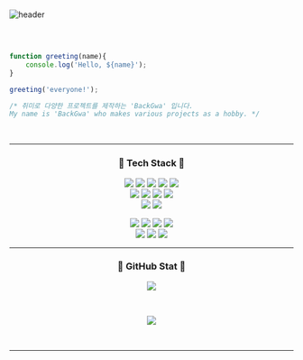 
<br>

![header](https://capsule-render.vercel.app/api?type=waving&color=gradient&customColorList=2&height=300&section=header&text=Hello,%20everyone!&fontSize=75)

<br>

```javascript

function greeting(name){
    console.log('Hello, ${name}');
}

greeting('everyone!');

/* 취미로 다양한 프로젝트를 제작하는 'BackGwa' 입니다.
My name is 'BackGwa' who makes various projects as a hobby. */

```
<br>

---

### <p align="center">🔧 <b>Tech Stack</b> 🔧</p>

<p align="center">
<img src="https://img.shields.io/badge/clang-00599C?style=for-the-badge&logo=c&logoColor=white"> <img src="https://img.shields.io/badge/csharp-239120?style=for-the-badge&logo=csharp&logoColor=white"> <img src="https://img.shields.io/badge/python-3776AB?style=for-the-badge&logo=python&logoColor=white"> <img src="https://img.shields.io/badge/swift-F05138?style=for-the-badge&logo=swift&logoColor=white"> <img src="https://img.shields.io/badge/UE4-0E1128?style=for-the-badge&logo=unrealengine&logoColor=white"><br><img src="https://img.shields.io/badge/html5-E34F26?style=for-the-badge&logo=html5&logoColor=white"> <img src="https://img.shields.io/badge/css3-1572B6?style=for-the-badge&logo=css3&logoColor=white"> <img src="https://img.shields.io/badge/javascript-F7DF1E?style=for-the-badge&logo=javascript&logoColor=black"> <img src="https://img.shields.io/badge/php-777BB4?style=for-the-badge&logo=php&logoColor=white"><br><img src="https://img.shields.io/badge/git-F05032?style=for-the-badge&logo=git&logoColor=white"> <img src="https://img.shields.io/badge/github-181717?style=for-the-badge&logo=github&logoColor=white">
</p><p align="center"> <img src="https://img.shields.io/badge/vs2022-5C2D91?style=for-the-badge&logo=visualstudio&logoColor=white"> <img src="https://img.shields.io/badge/vsc-007ACC?style=for-the-badge&logo=visualstudiocode&logoColor=white"> <img src="https://img.shields.io/badge/xcode-147EFB?style=for-the-badge&logo=xcode&logoColor=white"> <img src="https://img.shields.io/badge/Arduino-00979D?style=for-the-badge&logo=arduino&logoColor=white"><br><img src="https://img.shields.io/badge/windows-0078D6?style=for-the-badge&logo=windows&logoColor=white"> <img src="https://img.shields.io/badge/macos-000000?style=for-the-badge&logo=apple&logoColor=white"> <img src="https://img.shields.io/badge/linux-FCC624?style=for-the-badge&logo=linux&logoColor=black">

---

### <p align="center">📖 <b>GitHub Stat</b> 📖</p>

<p align="center"><a>
    <img align="center" src="https://github-readme-stats.vercel.app/api?username=backgwa&count_private=true&show_icons=true&theme=dracula">
</a></p>

<br>

<p align="center"><a>
    <img align="center" src="https://github-readme-stats.vercel.app/api/top-langs/?username=backgwa&layout=compact&theme=dracula">
</a></p>

<br>

---

<br>

